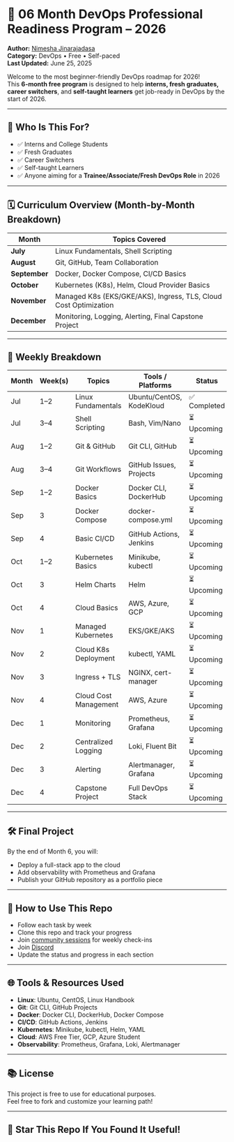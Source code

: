 # 🚀 06 Month DevOps Professional Readiness Program – 2026

**Author:** [Nimesha Jinarajadasa](https://www.linkedin.com/in/nimeshajinarajadasa)  
**Category:** DevOps • Free • Self-paced  
**Last Updated:** June 25, 2025

Welcome to the most beginner-friendly DevOps roadmap for 2026!  
This **6-month free program** is designed to help **interns, fresh graduates, career switchers**, and **self-taught learners** get job-ready in DevOps by the start of 2026.

---

## 🧠 Who Is This For?

- ✅ Interns and College Students  
- ✅ Fresh Graduates  
- ✅ Career Switchers  
- ✅ Self-taught Learners  
- ✅ Anyone aiming for a **Trainee/Associate/Fresh DevOps Role** in 2026

---

## 🗓️ Curriculum Overview (Month-by-Month Breakdown)

| Month | Topics Covered |
|-------|----------------|
| **July** | Linux Fundamentals, Shell Scripting |
| **August** | Git, GitHub, Team Collaboration |
| **September** | Docker, Docker Compose, CI/CD Basics |
| **October** | Kubernetes (K8s), Helm, Cloud Provider Basics |
| **November** | Managed K8s (EKS/GKE/AKS), Ingress, TLS, Cloud Cost Optimization |
| **December** | Monitoring, Logging, Alerting, Final Capstone Project |

---

## 📅 Weekly Breakdown

| Month | Week(s) | Topics | Tools / Platforms | Status |
|-------|---------|--------|-------------------|--------|
| Jul | 1–2 | Linux Fundamentals | Ubuntu/CentOS, KodeKloud | ✅ Completed 
| Jul | 3–4 | Shell Scripting | Bash, Vim/Nano | ⏳ Upcoming 
| Aug | 1–2 | Git & GitHub | Git CLI, GitHub | ⏳ Upcoming 
| Aug | 3–4 | Git Workflows | GitHub Issues, Projects | ⏳ Upcoming 
| Sep | 1–2 | Docker Basics | Docker CLI, DockerHub | ⏳ Upcoming 
| Sep | 3 | Docker Compose | docker-compose.yml | ⏳ Upcoming 
| Sep | 4 | Basic CI/CD | GitHub Actions, Jenkins | ⏳ Upcoming 
| Oct | 1–2 | Kubernetes Basics | Minikube, kubectl | ⏳ Upcoming |
| Oct | 3 | Helm Charts | Helm | ⏳ Upcoming |
| Oct | 4 | Cloud Basics | AWS, Azure, GCP | ⏳ Upcoming |
| Nov | 1 | Managed Kubernetes | EKS/GKE/AKS | ⏳ Upcoming |
| Nov | 2 | Cloud K8s Deployment | kubectl, YAML | ⏳ Upcoming |
| Nov | 3 | Ingress + TLS | NGINX, cert-manager | ⏳ Upcoming |
| Nov | 4 | Cloud Cost Management | AWS, Azure | ⏳ Upcoming |
| Dec | 1 | Monitoring | Prometheus, Grafana | ⏳ Upcoming |
| Dec | 2 | Centralized Logging | Loki, Fluent Bit | ⏳ Upcoming |
| Dec | 3 | Alerting | Alertmanager, Grafana | ⏳ Upcoming |
| Dec | 4 | Capstone Project | Full DevOps Stack | ⏳ Upcoming |

---

## 🛠️ Final Project

By the end of Month 6, you will:
- Deploy a full-stack app to the cloud
- Add observability with Prometheus and Grafana
- Publish your GitHub repository as a portfolio piece

---

## 🧩 How to Use This Repo

- Follow each task by week
- Clone this repo and track your progress
- Join [community sessions](https://youtube.com/@learnwithnimesha) for weekly check-ins
-  Join [Discord](https://discord.gg/4J6pgj4H6A)
- Update the status and progress in each section

---

## 🌐 Tools & Resources Used

- **Linux**: Ubuntu, CentOS, Linux Handbook  
- **Git**: Git CLI, GitHub Projects  
- **Docker**: Docker CLI, DockerHub, Docker Compose  
- **CI/CD**: GitHub Actions, Jenkins  
- **Kubernetes**: Minikube, kubectl, Helm, YAML  
- **Cloud**: AWS Free Tier, GCP, Azure Student  
- **Observability**: Prometheus, Grafana, Loki, Alertmanager

---

## 📚 License

This project is free to use for educational purposes.  
Feel free to fork and customize your learning path!

---

## 🌟 Star This Repo If You Found It Useful!

